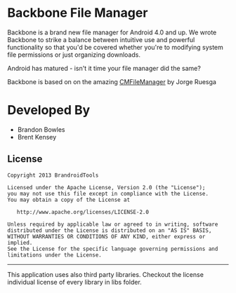 Backbone File Manager
=====================

Backbone is a brand new file manager for Android 4.0 and up.  We wrote Backbone to strike a balance between intuitive use and powerful functionality so that you'd be covered whether you're to modifying system file permissions or just organizing downloads. 

Android has matured - isn't it time your file manager did the same?

Backbone is based on on the amazing [CMFileManager](https://github.com/CyanogenMod/android_packages_apps_CMFileManager) by Jorge Ruesga

Developed By
============

* Brandon Bowles
* Brent Kensey

License
-------

    Copyright 2013 BrandroidTools

    Licensed under the Apache License, Version 2.0 (the "License");
    you may not use this file except in compliance with the License.
    You may obtain a copy of the License at

       http://www.apache.org/licenses/LICENSE-2.0

    Unless required by applicable law or agreed to in writing, software
    distributed under the License is distributed on an "AS IS" BASIS,
    WITHOUT WARRANTIES OR CONDITIONS OF ANY KIND, either express or implied.
    See the License for the specific language governing permissions and
    limitations under the License.

----
This application uses also third party libraries. Checkout the license individual
license of every library in libs folder.
